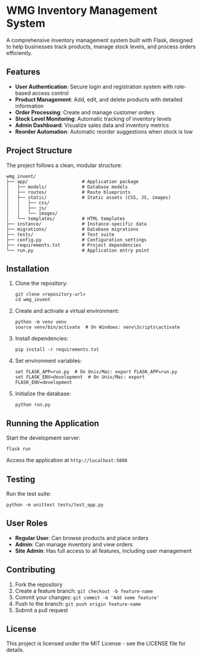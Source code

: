 # WMG Inventory Management System

A comprehensive inventory management system built with Flask, designed to help businesses track products, manage stock levels, and process orders efficiently.

## Features

- **User Authentication**: Secure login and registration system with role-based access control
- **Product Management**: Add, edit, and delete products with detailed information
- **Order Processing**: Create and manage customer orders
- **Stock Level Monitoring**: Automatic tracking of inventory levels
- **Admin Dashboard**: Visualize sales data and inventory metrics
- **Reorder Automation**: Automatic reorder suggestions when stock is low

## Project Structure

The project follows a clean, modular structure:

```
wmg_invent/
├── app/                    # Application package
│   ├── models/             # Database models
│   ├── routes/             # Route blueprints
│   ├── static/             # Static assets (CSS, JS, images)
│   │   ├── css/
│   │   ├── js/
│   │   └── images/
│   └── templates/          # HTML templates
├── instance/               # Instance-specific data
├── migrations/             # Database migrations
├── tests/                  # Test suite
├── config.py               # Configuration settings
├── requirements.txt        # Project dependencies
└── run.py                  # Application entry point
```

## Installation

1. Clone the repository:
   ```
   git clone <repository-url>
   cd wmg_invent
   ```

2. Create and activate a virtual environment:
   ```
   python -m venv venv
   source venv/bin/activate  # On Windows: venv\Scripts\activate
   ```

3. Install dependencies:
   ```
   pip install -r requirements.txt
   ```

4. Set environment variables:
   ```
   set FLASK_APP=run.py  # On Unix/Mac: export FLASK_APP=run.py
   set FLASK_ENV=development  # On Unix/Mac: export FLASK_ENV=development
   ```

5. Initialize the database:
   ```
   python run.py
   ```

## Running the Application

Start the development server:
```
flask run
```

Access the application at `http://localhost:5000`

## Testing

Run the test suite:
```
python -m unittest tests/test_app.py
```

## User Roles

- **Regular User**: Can browse products and place orders
- **Admin**: Can manage inventory and view orders
- **Site Admin**: Has full access to all features, including user management

## Contributing

1. Fork the repository
2. Create a feature branch: `git checkout -b feature-name`
3. Commit your changes: `git commit -m 'Add some feature'`
4. Push to the branch: `git push origin feature-name`
5. Submit a pull request

## License

This project is licensed under the MIT License - see the LICENSE file for details. 